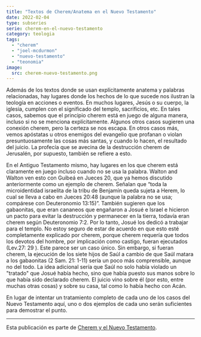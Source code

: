 ```yaml
---
title: "Textos de Cherem/Anatema en el Nuevo Testamento"
date: 2022-02-04
type: subseries
serie: cherem-en-el-nuevo-testamento
category: teologia
tags:
  - "cherem"
  - "joel-mcdurmon"
  - "nuevo-testamento"
  - "teonomia"
image:
  src: cherem-nuevo-testamento.png
---
```


Además de los textos donde se usan explícitamente anatema y palabras relacionadas, hay lugares donde los hechos de lo que sucede nos ilustran la teología en acciones o eventos. En muchos lugares, Jesús o su cuerpo, la iglesia, cumplen con el significado del templo, sacrificios, etc. En tales casos, sabemos que el principio cherem está en juego de alguna manera, incluso si no se menciona explícitamente. Algunos otros casos sugieren una conexión cherem, pero la certeza se nos escapa. En otros casos más, vemos apóstatas u otros enemigos del evangelio que profanan o violan presuntuosamente las cosas más santas, y cuando lo hacen, el resultado del juicio. La profecía que se avecina de la destrucción cherem de Jerusalén, por supuesto, también se refiere a esto.

En el Antiguo Testamento mismo, hay lugares en los que cherem está claramente en juego incluso cuando no se usa la palabra. Walton and Walton ven esto con Guibeá en Jueces 20, que ya hemos discutido anteriormente como un ejemplo de cherem. Señalan que “toda la microidentidad israelita de la tribu de Benjamín queda sujeta a Herem, lo cual se lleva a cabo en Jueces 20:48 (aunque la palabra no se usa; compárese con Deuteronomio 13:15)”. También sugieren que los gabaonitas, que eran cananeos que engañaron a Josué e Israel e hicieron un pacto para evitar la destrucción y permanecer en la tierra, todavía eran cherem según Deuteronomio 7:2. Por lo tanto, Josué los dedicó a trabajar para el templo. No estoy seguro de estar de acuerdo en que esto esté completamente explicado por cherem, porque cherem requería que todos los devotos del hombre, por implicación como castigo, fueran ejecutados (Lev.27: 29 ). Este parece ser un caso único. Sin embargo, si fueran cherem, la ejecución de los siete hijos de Saúl a cambio de que Saúl matara a los gabaonitas (2 Sam. 21: 1-11) sería un poco más comprensible, aunque no del todo. La idea adicional sería que Saúl no solo había violado un "tratado" que Josué había hecho, sino que había puesto sus manos sobre lo que había sido declarado cherem. El juicio vino sobre él (por esto, entre muchas otras cosas) y sobre su casa, tal como lo había hecho con Acán.

En lugar de intentar un tratamiento completo de cada uno de los casos del Nuevo Testamento aquí, uno o dos ejemplos de cada uno serán suficientes para demostrar el punto.

* * *

Esta publicación es parte de [Cherem y el Nuevo Testamento](/articulos/cherem-en-el-nuevo-testamento).
